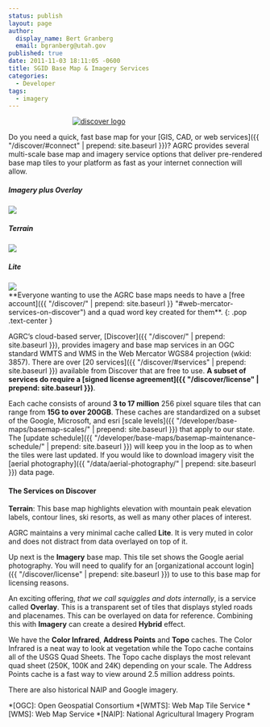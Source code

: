 ```yaml
---
status: publish
layout: page
author:
  display_name: Bert Granberg
  email: bgranberg@utah.gov
published: true
date: 2011-11-03 18:11:05 -0600
title: SGID Base Map & Imagery Services
categories:
  - Developer
tags:
  - imagery
---
```

<style type="text/css">
#logo {
  max-width: 250px;
  margin: 0 auto;
}
</style>
<div id="logo">
  <a href="{{ "/discover/" | prepend: site.baseurl }}"><img src="{{ "/discover/images/discover-logo.png" | prepend: site.baseurl }}" alt="discover logo" /></a>
</div>

Do you need a quick, fast base map for your [GIS, CAD, or web services]({{ "/discover/#connect" | prepend: site.baseurl }})? AGRC provides several multi-scale base map and imagery service options that deliver pre-rendered base map tiles to your platform as fast as your internet connection will allow.

<div class="grid">
  <div class="grid__col grid__col--1-of-3 text-center">
      <h5 class="text-center">Imagery plus Overlay</h5>
      <img src="{{ "/images/stgeorge_hybrid_basemap.png" | prepend: site.baseurl }}" class="outline">
  </div>
  <div class="grid__col grid__col--1-of-3 text-center">
      <h5 class="text-center">Terrain</h5>
      <img src="{{ "/images/brianhead_terrain_basemap.png" | prepend: site.baseurl }}" class="outline">
  </div>
  <div class="grid__col grid__col--1-of-3 text-center">
      <h5 class="text-center">Lite</h5>
      <img src="{{ "/images/provo_lite_basemap.png" | prepend: site.baseurl }}" class="outline">
  </div>
</div>
<i class="fas fa-exclamation-triangle"></i> **Everyone wanting to use the AGRC base maps needs to have a [free account]({{ "/discover/" | prepend: site.baseurl }} "#web-mercator-services-on-discover") and a quad word key created for them**. <i class="fas fa-exclamation-triangle"></i>
{: .pop .text-center }

AGRC’s cloud-based server, [Discover]({{ "/discover/" | prepend: site.baseurl }}), provides imagery and base map services in an OGC standard WMTS and WMS in the Web Mercator WGS84 projection (wkid: 3857). There are over [20 services]({{ "/discover/#services" | prepend: site.baseurl }}) available from Discover that are free to use. **A subset of services do require a [signed license agreement]({{ "/discover/license" | prepend: site.baseurl }})**.

<i class="fas fa-fw fa-info-circle"></i> Each cache consists of around **3 to 17 million** 256 pixel square tiles that can range from **15G to over 200GB**. These caches are standardized on a subset of the Google, Microsoft, and esri [scale levels]({{ "/developer/base-maps/basemap-scales/" | prepend: site.baseurl }}) that apply to our state. The [update schedule]({{ "/developer/base-maps/basemap-maintenance-schedule/" | prepend: site.baseurl }}) will keep you in the loop as to when the tiles were last updated. If you would like to download imagery visit the [aerial photography]({{ "/data/aerial-photography/" | prepend: site.baseurl }}) data page.

#### The Services on Discover

<i class="fas fa-fw fa-map"></i> **Terrain**: This base map highlights elevation with mountain peak elevation labels, contour lines, ski resorts, as well as many other places of interest.

<i class="fas fa-fw fa-map"></i> AGRC maintains a very minimal cache called **Lite**. It is very muted in color and does not distract from data overlayed on top of it.

<i class="fas fa-fw fa-map"></i> Up next is the **Imagery** base map. This tile set shows the Google aerial photography. You will need to qualify for an [organizational account login]({{ "/discover/license" | prepend: site.baseurl }}) to use to this base map for licensing reasons.

<i class="fas fa-fw fa-map"></i> An exciting offering, _that we call squiggles and dots internally_, is a service called **Overlay**. This is a transparent set of tiles that displays styled roads and placenames. This can be overlayed on data for reference. Combining this with **Imagery** can create a desired **Hybrid** effect.

<i class="fas fa-fw fa-map"></i> We have the **Color Infrared**, **Address Points** and **Topo** caches. The Color Infrared is a neat way to look at vegetation while the Topo cache contains all of the USGS Quad Sheets. The Topo cache displays the most relevant quad sheet (250K, 100K and 24K) depending on your scale. The Address Points cache is a fast way to view around 2.5 million address points.

<i class="fas fa-fw fa-map"></i> There are also historical NAIP and Google imagery.


*[OGC]: Open Geospatial Consortium
*[WMTS]: Web Map Tile Service
*[WMS]: Web Map Service
*[NAIP]: National Agricultural Imagery Program
